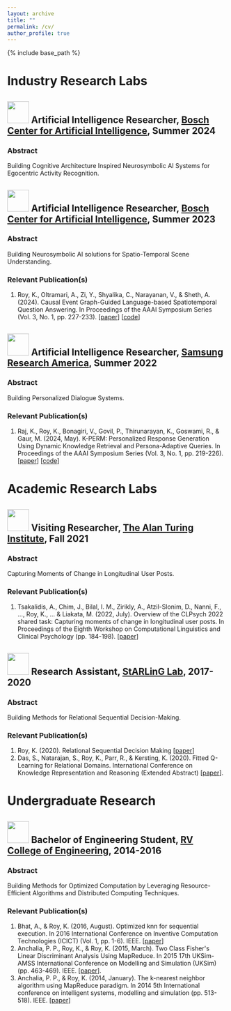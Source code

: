 ```yaml
---
layout: archive
title: ""
permalink: /cv/
author_profile: true
---
```


{% include base_path %}

# Industry Research Labs
## <img src="https://github.com/kauroy1994/home/assets/57400980/8891649c-c178-41b9-8182-18d9c138fc95" width="50" height="50"> Artificial Intelligence Researcher, [Bosch Center for Artificial Intelligence](https://www.bosch-ai.com/), Summer 2024
###  Abstract
Building Cognitive Architecture Inspired Neurosymbolic AI Systems for Egocentric Activity Recognition.

## <img src="https://github.com/kauroy1994/home/assets/57400980/8891649c-c178-41b9-8182-18d9c138fc95" width="50" height="50"> Artificial Intelligence Researcher, [Bosch Center for Artificial Intelligence](https://www.bosch-ai.com/), Summer 2023
###  Abstract
Building Neurosymbolic AI solutions for Spatio-Temporal Scene Understanding.
### Relevant Publication(s)
1. Roy, K., Oltramari, A., Zi, Y., Shyalika, C., Narayanan, V., & Sheth, A. (2024). Causal Event Graph-Guided Language-based Spatiotemporal Question Answering. In Proceedings of the AAAI Symposium Series (Vol. 3, No. 1, pp. 227-233). [[paper](https://ojs.aaai.org/index.php/AAAI-SS/article/view/31204)] [[code](https://github.com/kauroy1994/CEG-QA)]

## <img src="https://github.com/kauroy1994/home/assets/57400980/fb8570c9-f216-43e4-ad94-7e34d435e81f" width="50" height="50"> Artificial Intelligence Researcher, [Samsung Research America](https://www.linkedin.com/company/sra-samsungreasearchamerica/), Summer 2022
###  Abstract
Building Personalized Dialogue Systems.

### Relevant Publication(s)
1. Raj, K., Roy, K., Bonagiri, V., Govil, P., Thirunarayan, K., Goswami, R., & Gaur, M. (2024, May). K-PERM: Personalized Response Generation Using Dynamic Knowledge Retrieval and Persona-Adaptive Queries. In Proceedings of the AAAI Symposium Series (Vol. 3, No. 1, pp. 219-226). [[paper](https://ojs.aaai.org/index.php/AAAI-SS/article/view/31203)] [[code](https://github.com/kanak8278/DialogKPERM)]

# Academic Research Labs
## <img src="https://github.com/kauroy1994/home/assets/57400980/9b93393b-d4ae-49c0-8530-38e054fc5dda" width="50" height="50"> Visiting Researcher, [The Alan Turing Institute](https://www.linkedin.com/school/the-alan-turing-institute/), Fall 2021
###  Abstract
Capturing Moments of Change in Longitudinal User Posts.

### Relevant Publication(s)
1. Tsakalidis, A., Chim, J., Bilal, I. M., Zirikly, A., Atzil-Slonim, D., Nanni, F., ..., Roy, K., ... & Liakata, M. (2022, July). Overview of the CLPsych 2022 shared task: Capturing moments of change in longitudinal user posts. In Proceedings of the Eighth Workshop on Computational Linguistics and Clinical Psychology (pp. 184-198). [[paper](https://aclanthology.org/2022.clpsych-1.16.pdf)]

## <img src="https://github.com/kauroy1994/home/assets/57400980/1c47b9bd-0afc-415e-b02e-e8aea865c00c" width="50" height="50"> Research Assistant, [StARLinG Lab](https://starling.utdallas.edu/), 2017-2020
###  Abstract
Building Methods for Relational Sequential Decision-Making.

### Relevant Publication(s)
1. Roy, K. (2020). Relational Sequential Decision Making [[paper](https://scholarcommons.sc.edu/cgi/viewcontent.cgi?article=1604&context=aii_fac_pub)]
2. Das, S., Natarajan, S., Roy, K., Parr, R., & Kersting, K. (2020). Fitted Q-Learning for Relational Domains. International Conference on Knowledge Representation and Reasoning (Extended Abstract) [[paper](https://starling.utdallas.edu/assets/pdfs/KR_Fitted_Q.pdf)].

# Undergraduate Research
## <img src="https://github.com/kauroy1994/home/assets/57400980/ffdf1f5e-e6b8-440f-be32-2a6d7565c2dd" width="50" height="50"> Bachelor of Engineering Student, [RV College of Engineering](https://www.linkedin.com/groups/96169/), 2014-2016
###  Abstract
Building Methods for Optimized Computation by Leveraging Resource-Efficient Algorithms and Distributed Computing Techniques.

### Relevant Publication(s)
1. Bhat, A., & Roy, K. (2016, August). Optimized knn for sequential execution. In 2016 International Conference on Inventive Computation Technologies (ICICT) (Vol. 1, pp. 1-6). IEEE. [[paper](https://ieeexplore.ieee.org/iel7/7811903/7823173/07823178.pdf?casa_token=ZOy8lMmBB5YAAAAA:O_-aSpGanoTyZg2Ezy09Xny96Pwy4gNyj34zY88r3RZP249afCiOfyMRQHI5sdVR6XdPUH4fiBI)]
2. Anchalia, P. P., Roy, K., & Roy, K. (2015, March). Two Class Fisher's Linear Discriminant Analysis Using MapReduce. In 2015 17th UKSim-AMSS International Conference on Modelling and Simulation (UKSim) (pp. 463-469). IEEE. [[paper](https://uksim.info/uksim2015/data/8713a463.pdf)].
3. Anchalia, P. P., & Roy, K. (2014, January). The k-nearest neighbor algorithm using MapReduce paradigm. In 2014 5th International conference on intelligent systems, modelling and simulation (pp. 513-518). IEEE. [[paper](https://ijssst.info/Vol-15/No-3/data/3857a513.pdf)]


